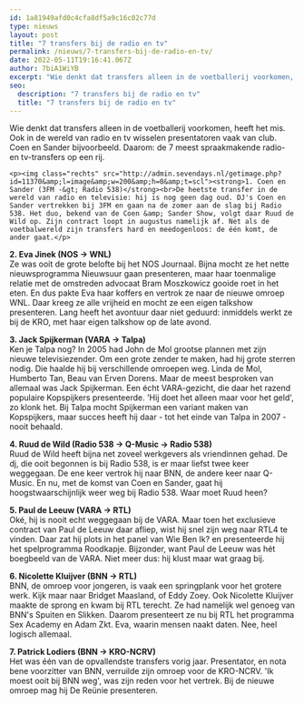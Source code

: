 ```yaml
---
id: 1a81949afd0c4cfa8df5a9c16c02c77d
type: nieuws
layout: post
title: "7 transfers bij de radio en tv"
permalink: /nieuws/7-transfers-bij-de-radio-en-tv/
date: 2022-05-11T19:16:41.067Z
author: 7biA1WiYB
excerpt: "Wie denkt dat transfers alleen in de voetballerij voorkomen, heeft het mis. Ook in de wereld van radio en tv wisselen presentatoren vaak van club. Coen en Sander bijvoorbeeld. Daarom: de 7 meest spraakmakende radio- en tv-transfers op een rij.  "
seo:
  description: "7 transfers bij de radio en tv"
  title: "7 transfers bij de radio en tv"
---
```

Wie denkt dat transfers alleen in de voetballerij voorkomen, heeft het mis. Ook in de wereld van radio en tv wisselen presentatoren vaak van club. Coen en Sander bijvoorbeeld. Daarom: de 7 meest spraakmakende radio- en tv-transfers op een rij.  

    <p><img class="rechts" src="http://admin.sevendays.nl/getimage.php?id=11370&amp;l=image&amp;w=200&amp;h=0&amp;t=scl"><strong>1. Coen en Sander (3FM -&gt; Radio 538)</strong><br>De heetste transfer in de wereld van radio en televisie: hij is nog geen dag oud. DJ's Coen en Sander vertrekken bij 3FM en gaan na de zomer aan de slag bij Radio 538. Het duo, bekend van de Coen &amp; Sander Show, volgt daar Ruud de Wild op. Zijn contract loopt in augustus namelijk af. Net als de voetbalwereld zijn transfers hard en meedogenloos: de één komt, de ander gaat.</p>
<p><strong>2. Eva Jinek (NOS -&gt; WNL)</strong><br>Ze was ooit de grote belofte bij het NOS Journaal. Bijna mocht ze het nette nieuwsprogramma Nieuwsuur gaan presenteren, maar haar toenmalige relatie met de omstreden advocaat Bram Moszkowicz gooide roet in het eten. En dus pakte Eva haar koffers en vertrok ze naar de nieuwe omroep WNL. Daar kreeg ze alle vrijheid en mocht ze een eigen talkshow presenteren. Lang heeft het avontuur daar niet geduurd: inmiddels werkt ze bij de KRO, met haar eigen talkshow op de late avond. </p>
<p><strong>3. Jack Spijkerman (VARA -&gt; Talpa)</strong><br>Ken je Talpa nog? In 2005 had John de Mol grootse plannen met zijn nieuwe televisiezender. Om een grote zender te maken, had hij grote sterren nodig. Die haalde hij bij verschillende omroepen weg. Linda de Mol, Humberto Tan, Beau van Erven Dorens. Maar de meest besproken van allemaal was Jack Spijkerman. Een écht VARA-gezicht, die daar het razend populaire Kopspijkers presenteerde. 'Hij doet het alleen maar voor het geld', zo klonk het. Bij Talpa mocht Spijkerman een variant maken van Kopspijkers, maar succes heeft hij daar - tot het einde van Talpa in 2007 - nooit behaald.</p>
<p><strong>4. Ruud de Wild (Radio 538 -&gt; Q-Music -&gt; Radio 538)</strong><br>Ruud de Wild heeft bijna net zoveel werkgevers als vriendinnen gehad. De dj, die ooit begonnen is bij Radio 538, is er maar liefst twee keer weggegaan. De ene keer vertrok hij naar BNN, de andere keer naar Q-Music. En nu, met de komst van Coen en Sander, gaat hij hoogstwaarschijnlijk weer weg bij Radio 538. Waar moet Ruud heen?</p>
<p><strong>5. Paul de Leeuw (VARA -&gt; RTL)</strong><br>Oké, hij is nooit echt weggegaan bij de VARA. Maar toen het exclusieve contract van Paul de Leeuw daar afliep, wist hij snel zijn weg naar RTL4 te vinden. Daar zat hij plots in het panel van Wie Ben Ik? en presenteerde hij het spelprogramma Roodkapje. Bijzonder, want Paul de Leeuw was hét boegbeeld van de VARA. Niet meer dus: hij klust maar wat graag bij.</p>
<p><strong>6. Nicolette Kluijver (BNN -&gt; RTL)</strong><br>BNN, de omroep voor jongeren, is vaak een springplank voor het grotere werk. Kijk maar naar Bridget Maasland, of Eddy Zoey. Ook Nicolette Kluijver maakte de sprong en kwam bij RTL terecht. Ze had namelijk wel genoeg van BNN's Spuiten en Slikken. Daarom presenteert ze nu bij RTL het programma Sex Academy en Adam Zkt. Eva, waarin mensen naakt daten. Nee, heel logisch allemaal.</p>
<p><strong>7. Patrick Lodiers (BNN -&gt; KRO-NCRV)</strong><br>Het was één van de opvallendste transfers vorig jaar. Presentator, en nota bene voorzitter van BNN, verruilde zijn omroep voor de KRO-NCRV. 'Ik moest ooit bij BNN weg', was zijn reden voor het vertrek. Bij de nieuwe omroep mag hij De Reünie presenteren. </p>  

